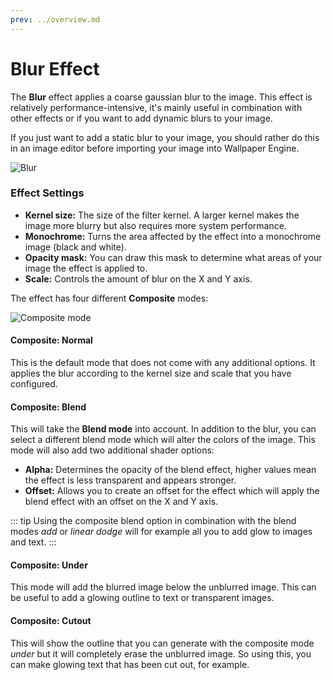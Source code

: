 ```yaml
---
prev: ../overview.md
---
```

# Blur Effect

The **Blur** effect applies a coarse gaussian blur to the image. This effect is relatively performance-intensive, it's mainly useful in combination with other effects or if you want to add dynamic blurs to your image.

If you just want to add a static blur to your image, you should rather do this in an image editor before importing your image into Wallpaper Engine.

![Blur](/img/effects/Blur.png)

### Effect Settings

* **Kernel size:** The size of the filter kernel. A larger kernel makes the image more blurry but also requires more system performance.
* **Monochrome:** Turns the area affected by the effect into a monochrome image (black and white).
* **Opacity mask:** You can draw this mask to determine what areas of your image the effect is applied to.
* **Scale:** Controls the amount of blur on the X and Y axis.

The effect has four different **Composite** modes:

![Composite mode](/img/effects/blur_composite_blend.png)

#### Composite: Normal

This is the default mode that does not come with any additional options. It applies the blur according to the kernel size and scale that you have configured.

#### Composite: Blend

This will take the **Blend mode** into account. In addition to the blur, you can select a different blend mode which will alter the colors of the image. This mode will also add two additional shader options:

* **Alpha:** Determines the opacity of the blend effect, higher values mean the effect is less transparent and appears stronger.
* **Offset:** Allows you to create an offset for the effect which will apply the blend effect with an offset on the X and Y axis.

::: tip
Using the composite blend option in combination with the blend modes *add* or *linear dodge* will for example all you to add glow to images and text.
:::

#### Composite: Under

This mode will add the blurred image below the unblurred image. This can be useful to add a glowing outline to text or transparent images.

#### Composite: Cutout

This will show the outline that you can generate with the composite mode *under* but it will completely erase the unblurred image. So using this, you can make glowing text that has been cut out, for example.
